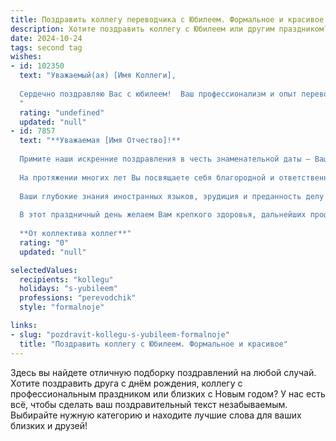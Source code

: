```yaml
---
title: Поздравить коллегу переводчика с Юбилеем. Формальное и красивое
description: Хотите поздравить коллегу с Юбилеем или другим праздником? Наш ИИ создаст незабываемое поздравление, а вы обязательно выделитесь среди других.  
date: 2024-10-24
tags: second tag
wishes:
- id: 102350
  text: "Уважаемый(ая) [Имя Коллеги],
  
  Сердечно поздравляю Вас с юбилеем!  Ваш профессионализм и опыт переводчика всегда вызывали у нас восхищение. Желаю Вам крепкого здоровья, неиссякаемого вдохновения, новых профессиональных успехов и всего самого доброго в жизни!
  "
  rating: "undefined"
  updated: "null"
- id: 7857
  text: "**Уважаемая [Имя Отчество]!**
  
  Примите наши искренние поздравления в честь знаменательной даты — Вашего юбилея!
  
  На протяжении многих лет Вы посвящаете себя благородной и ответственной профессии переводчика. С Вашим мастерством нам удается преодолевать языковые барьеры и налаживать взаимопонимание между людьми из разных культур.
  
  Ваши глубокие знания иностранных языков, эрудиция и преданность делу вызывают глубокое уважение коллег и партнеров. Благодаря Вашей работе текст оживает, приобретает новые смыслы и помогает нам расширять наши горизонты.
  
  В этот праздничный день желаем Вам крепкого здоровья, дальнейших профессиональных успехов и неиссякаемого вдохновения. Пусть Ваши годы будут наполнены радостью, миром и благополучием.
  
  **От коллектива коллег**"
  rating: "0"
  updated: "null"

selectedValues:
  recipients: "kollegu"
  holidays: "s-yubileem"
  professions: "perevodchik"
  style: "formalnoje"

links:
- slug: "pozdravit-kollegu-s-yubileem-formalnoje"
  title: "Поздравить коллегу с Юбилеем. Формальное и красивое"
---
```


Здесь вы найдете отличную подборку поздравлений на любой случай. 
Хотите поздравить друга с днём рождения, коллегу с профессиональным праздником или близких с Новым годом? У нас есть всё, чтобы сделать ваш поздравительный текст незабываемым. Выбирайте нужную категорию и находите лучшие слова для ваших близких и друзей!
